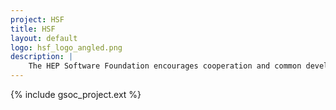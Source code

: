 ```yaml
---
project: HSF
title: HSF
layout: default
logo: hsf_logo_angled.png
description: |
    The HEP Software Foundation encourages cooperation and common development of software in High Energy Physics. The HSF hosts a number of software projects where developers are working to solve current problems in particle physics.
---
```


{% include gsoc_project.ext %}
